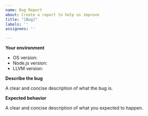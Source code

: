 ```yaml
---
name: Bug Report
about: Create a report to help us improve
title: "[Bug]"
labels: ''
assignees: ''

---
```


**Your environment**
- OS version: 
- Node.js version: 
- LLVM version: 

**Describe the bug**

A clear and concise description of what the bug is.

**Expected behavior**

A clear and concise description of what you expected to happen.
